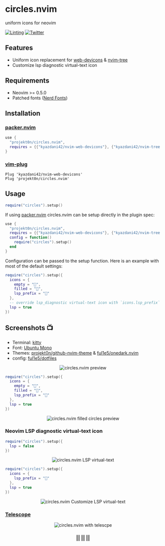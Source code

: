 # circles.nvim

uniform icons for neovim

[![Linting](https://github.com/projekt0n/circles.nvim/actions/workflows/lint.yml/badge.svg)](https://github.com/projekt0n/circles.nvim/actions)
[![Twitter](https://img.shields.io/badge/twitter-projekt0n-blue)](https://twitter.com/projekt0n)

## Features

- Uniform icon replacement for [web-devicons](https://github.com/kyazdani42/nvim-web-devicons) & [nvim-tree](https://github.com/kyazdani42/nvim-tree.lua)
- Customize lsp diagnostic virtual-text icon

## Requirements

- Neovim >= 0.5.0
- Patched fonts ([Nerd Fonts](https://github.com/ryanoasis/nerd-fonts))

## Installation

### [packer.nvim](https://github.com/wbthomason/packer.nvim)

```lua
use {
  "projekt0n/circles.nvim",
  requires = {{"kyazdani42/nvim-web-devicons"}, {"kyazdani42/nvim-tree.lua", opt = true}}
}
```

### [vim-plug](https://github.com/junegunn/vim-plug)

```vim
Plug 'kyazdani42/nvim-web-devicons'
Plug 'projekt0n/circles.nvim'
```

## Usage

```lua
require("circles").setup()
```

If using [packer.nvim](https://github.com/wbthomason/packer.nvim) circles.nvim can be setup directly in the plugin spec:

```lua
use {
  "projekt0n/circles.nvim",
  requires = {{"kyazdani42/nvim-web-devicons"}, {"kyazdani42/nvim-tree.lua", opt = true}},
  config = function()
    require("circles").setup()
  end
}
```

Configuration can be passed to the setup function. Here is an example with most of the default settings:

```lua
require("circles").setup({
  icons = {
    empty = "",
    filled = "",
    lsp_prefix = ""
  },
  -- override lsp_diagnostic virtual-text icon with `icons.lsp_prefix`
  lsp = true
})
```

## Screenshots 📺

- Terminal: [kitty](https://sw.kovidgoyal.net/kitty)
- Font: [Ubuntu Mono](https://design.ubuntu.com/font/)
- Themes: [projekt0n/github-nvim-theme](https://github.com/projekt0n/github-nvim-theme) & [ful1e5/onedark.nvim](https://github.com/ful1e5/onedark.nvim)
- config: [ful1e5/dotfiles](https://github.com/ful1e5/dotfiles)

<p align="center">
  <img src="https://imgur.com/nPq5HZT.png" alt="circles.nvim preview"/>
</p>

```lua
require("circles").setup({
  icons = {
    empty = "",
    filled = "",
    lsp_prefix = ""
  },
  lsp = true
})
```

<p align="center">
  <img src="https://imgur.com/iJtbXo7.png" alt="circles.nvim filled circles preview"/>
</p>

### Neovim LSP diagnostic virtual-text icon

```lua
require("circles").setup({
  lsp = false
})
```

<p align="center">
  <img src="https://imgur.com/0X4lKFW.png" alt="circles.nvim LSP virtual-text"/>
</p>

```lua
require("circles").setup({
  icons = {
    lsp_prefix = ""
  },
  lsp = true
})
```

<p align="center">
  <img src="https://imgur.com/Vlvlpr9.png" alt="circles.nvim Customize LSP virtual-text"/>
</p>

### [Telescope](https://github.com/nvim-telescope/telescope.nvim)

<p align="center">
  <img src="https://imgur.com/EN5CdtO.png" alt="circles.nvim with telescpe"/>
</p>

<!-- Ninja  -->
<p align="center">
  <h3 align="center">|| || ||</h1>
</p>
